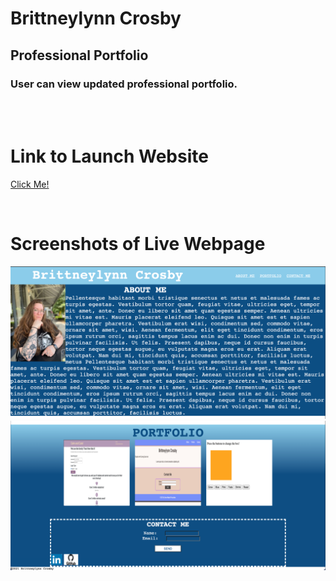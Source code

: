 # Brittneylynn Crosby

##  Professional Portfolio

### User can view updated professional portfolio. 

</br >

</br >

# Link to Launch Website
[Click Me!](https://brittnc.github.io/portfolio-homework)

</br >

# Screenshots of Live Webpage
![Full Webpage on live view](assets/images/top.png)
![Full Webpage on live view](assets/images/bottom.png)



